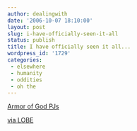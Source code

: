 ```yaml
---
author: dealingwith
date: '2006-10-07 18:10:00'
layout: post
slug: i-have-officially-seen-it-all
status: publish
title: I have officially seen it all...
wordpress_id: '1729'
categories:
 - elsewhere
 - humanity
 - oddities
 - oh the
---
```


[Armor of God PJs][1]

[via LOBE][2]

   [1]: http://www.armorofgodpjs.com/

   [2]: http://blog.myspace.com/index.cfm?fuseaction=blog.view&friendID=97194697&blogID=174503237

